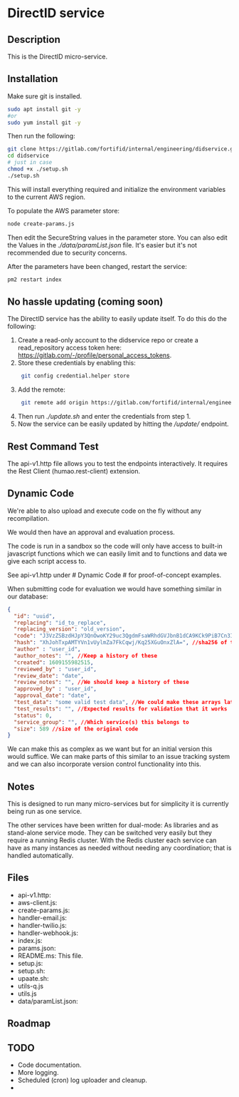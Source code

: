 # DirectID service
## Description
This is the DirectID micro-service. 

## Installation
Make sure git is installed.
```bash
sudo apt install git -y
#or
sudo yum install git -y
```
Then run the following:
```bash
git clone https://gitlab.com/fortifid/internal/engineering/didservice.git
cd didservice
# just in case
chmod +x ./setup.sh
./setup.sh
```
This will install everything required and initialize the environment variables to the current AWS region.

To populate the AWS parameter store:
```bash
node create-params.js
```
Then edit the SecureString values in the parameter store.
You can also edit the Values in the *./data/paramList.json* file. It's easier but it's not recommended due to security concerns.

After the parameters have been changed, restart the service:
```bash
pm2 restart index
```
## No hassle updating (coming soon)
The DirectID service has the ability to easily update itself. To do this do the following:
1. Create a read-only account to the didservice repo or create a read_repository access token here: https://gitlab.com/-/profile/personal_access_tokens.
2. Store these credentials by enabling this:
   ```bash 
    git config credential.helper store
    ```
4. Add the remote:
   ```bash 
    git remote add origin https://gitlab.com/fortifid/internal/engineering/didservice.git
    ```
5. Then run *./update.sh* and enter the credentials from step 1.
6. Now the service can be easily updated by hitting the */update/* endpoint.

## Rest Command Test
The api-v1.http file allows you to test the endpoints interactively.
It requires the Rest Client (humao.rest-client) extension.

## Dynamic Code
We're able to also upload and execute code on the fly without any recompilation. 

We would then have an approval and evaluation process.

The code is run in a sandbox so the code will only have access to built-in javascript functions which we can easily limit and to functions and data we give each script access to.

See api-v1.http under # Dynamic Code # for proof-of-concept examples.

When submitting code for evaluation we would have something similar in our database:
```json
{
  "id": "uuid",
  "replacing": "id_to_replace",
  "replacing_version": "old_version",
  "code": "J3VzZSBzdHJpY3QnOwoKY29uc3QgdmFsaWRhdGVJbnB1dCA9KCk9PiB7Cn3IH3N1bW1hcnkgPSBkYXRhLscPO8cebWV0YcgbxAw7CgpsZXQgb3V0cHV0OwppZijHMSkgewogICDHGiA9xw/EAWVzdGltYXRlZEluY29tZTrIcy7PGSzJMmNvbmZpZGVuY2VTY29yyzLPGdkyRmxhZ3M6IHsuLugA0dA7xSJ9ykFyZXF1ZXN0U3RhcnRYIDogMNEbQ29tcGxldGUgOiBEYXRlLm5vdygp0SZEdXJhdGlvbjogMMUbfeQBamlmICjkAT7xASXHCXx8IHt9O8sbLuwAjyA95QGHyBRfdGltZXN0YW1w1DLoAIDJXcgZ6QC/LdRkO+QAp3JldHVybscfOw==", //compressed and base-64 encoded version of the code
  "hash": "XhJohTxpAMTYVn1vUylmZa7FkCqwj/Kq25XGuOnxZlA=", //sha256 of the original code
  "author" : "user_id",
  "author_notes": "", //Keep a history of these
  "created": 1609155982515,
  "reviewed_by" : "user_id",
  "review_date": "date",
  "review_notes": "", //We should keep a history of these
  "approved_by" : "user_id", 
  "approval_date": "date",
  "test_data": "some valid test data", //We could make these arrays later for multiple tests and results
  "test_results": "", //Expected results for validation that it works
  "status": 0,
  "service_group": "", //Which service(s) this belongs to
  "size": 589 //size of the original code
}
``` 

We can make this as complex as we want but for an initial version this would suffice. We can make parts of this similar to an issue tracking system and we can also incorporate version control functionality into this.


## Notes
This is designed to run many micro-services but for simplicity it is currently being run as one service.

The other services have been written for dual-mode: As libraries and as stand-alone service mode. They can be switched very easily but they require a running Redis cluster. With the Redis cluster each service can have as many instances as needed without needing any coordination; that is handled automatically. 

## Files
* api-v1.http: 
* aws-client.js:
* create-params.js:
* handler-email.js:
* handler-twilio.js:
* handler-webhook.js:
* index.js:
* params.json:
* README.ms: This file.
* setup.js:
* setup.sh:
* upaate.sh:
* utils-q.js
* utils.js
* data/paramList.json:


## Roadmap

## TODO
* Code documentation.
* More logging.
* Scheduled (cron) log uploader and cleanup.
*  
